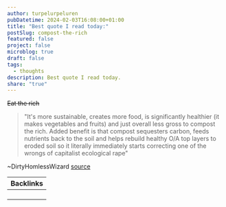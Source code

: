 ```yaml
---
author: turpelurpeluren
pubDatetime: 2024-02-03T16:08:00+01:00
title: "Best quote I read today:"
postSlug: compost-the-rich
featured: false
project: false
microblog: true
draft: false
tags:
  - thoughts
description: Best quote I read today.
share: "true"
---
```


~~Eat the rich~~

> "It's more sustainable, creates more food, is significantly healthier (it makes vegetables and fruits) and just overall less gross to compost the rich. Added benefit is that compost sequesters carbon, feeds nutrients back to the soil and helps rebuild healthy O/A top layers to eroded soil so it literally immediately starts correcting one of the wrongs of capitalist ecological rape"

~DirtyHomlessWizard [source](https://www.reddit.com/r/solarpunk/comments/qdztqh/comment/hhqicjy/?utm_source=share&utm_medium=web2x&context=3)

| Backlinks |
| --------- |
| <ul></ul> |
